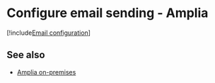 ﻿# Configure email sending - Amplia

[!include[Email configuration](../../includes/spa-config/email-config-full.md)]

## See also

* [Amplia on-premises](index.md)
